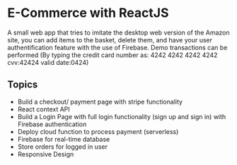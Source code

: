 # E-Commerce with ReactJS

A small web app that tries to imitate the desktop web version of the Amazon site, you can add items to the basket, delete them, and have your user authentification feature with the use of Firebase. 
Demo transactions can be performed (By typing the credit card number as: 4242 4242 4242 4242 cvv:42424 valid date:0424)

## Topics 

- Build a checkout/ payment page with stripe functionality
- React context API
- Build a Login Page with full login functionality (sign up and sign in) with Firebase authentication
- Deploy cloud function to process payment (serverless)
- Firebase for real-time database
- Store orders for logged in user
- Responsive Design
